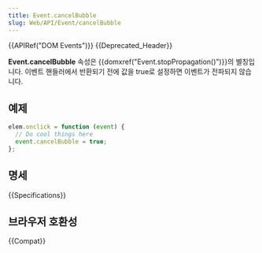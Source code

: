 ```yaml
---
title: Event.cancelBubble
slug: Web/API/Event/cancelBubble
---
```


{{APIRef("DOM Events")}} {{Deprecated_Header}}

**Event.cancelBubble** 속성은 {{domxref("Event.stopPropagation()")}}의 별칭입니다. 이벤트 핸들러에서 반환되기 전에 값을 true로 설정하면 이벤트가 전파되지 않습니다.

## 예제

```js
elem.onclick = function (event) {
  // Do cool things here
  event.cancelBubble = true;
};
```

## 명세

{{Specifications}}

## 브라우저 호환성

{{Compat}}
